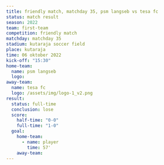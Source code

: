 ```yaml
---
title: friendly match, matchday 35, psm langseb vs tesa fc
status: match result
season: 2022
team: first-team
competition: friendly match
matchday: matchday 35
stadium: kutaraja soccer field
place: kutaraja
time: 06 oktober 2022
kick-off: "15:30"
home-team:
  name: psm langseb
  logo: 
away-team:
  name: tesa fc
  logo: /assets/img/logo-1_v2.png
result:
  status: full-time
  conclusion: lose
  score:
    half-time: "0-0"
    full-time: "1-0"
  goal:
    home-team:
      - name: player
        time: 57'
    away-team:
---
```

